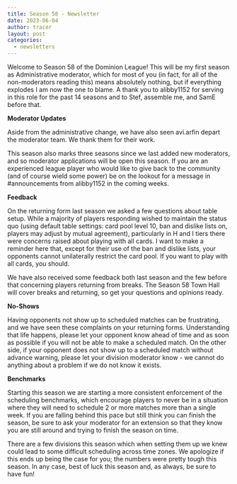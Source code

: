 ```yaml
---
title: Season 58 - Newsletter
date: 2023-06-04
author: tracer
layout: post
categories:
  - newsletters
---
```

Welcome to Season 58 of the Dominion League! This will be my first season as Administrative moderator, which for most of you (in fact, for all of the non-moderators reading this) means absolutely nothing, but if everything explodes I am now the one to blame. A thank you to alibby1152 for serving in this role for the past 14 seasons and to Stef, assemble me, and SamE before that.

**Moderator Updates**

A﻿side from the administrative change, we have also seen avi.arfin depart the moderator team. We thank them for their work.

T﻿his season also marks three seasons since we last added new moderators, and so moderator applications will be open this season. If you are an experienced league player who would like to give back to the community (and of course wield s﻿ome power) be on the lookout for a message in #announcements from alibby1152 in the coming weeks.

**F﻿eedback**

O﻿n the returning form last season we asked a few questions about table setup. While a majority of players responding wished to maintain the status quo (using default table settings: card pool level 10, ban and dislike lists on, players may adjust by mutual agreement), particularly in H and I tiers there were concerns raised about playing with all cards. I want to make a reminder here that, except for their use of the ban and dislike lists, your opponents cannot unilaterally restrict the card pool. If you want to play with all cards, you should.

W﻿e have also received some feedback both last season and the few before that concerning players returning from breaks. The Season 58 Town Hall will cover breaks and returning, so get your questions and opinions ready.

**N﻿o-Shows**

H﻿aving opponents not show up to scheduled matches can be frustrating, and we have seen these complaints on your returning forms. Understanding that life happens, please let your opponent know ahead of time and as soon as possible if you will not be able to make a scheduled match. On the other side, if your opponent does not show up to a scheduled match without advance warning, please let your division moderator know - we cannot do anything about a problem if we do not know it exists.

**B﻿enchmarks**

S﻿tarting this season we are starting a more consistent enforcement of the scheduling benchmarks, which encourage players to never be in a situation where they will need to schedule 2 or more matches more than a single week. If you are falling behind this pace but still think you can finish the season, be sure to ask your moderator for an extension so that they know you are still around and trying to finish the season on time.

T﻿here are a few divisions this season which when setting them up we knew could lead to some difficult scheduling across time zones. We apologize if this ends up being the case for you; the numbers were pretty tough this season. In any case, best of luck this season and, as always, be sure to have fun!
